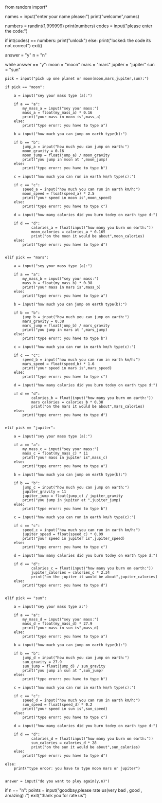 from random import*

names = input("enter your name please:")
print("welcome",names)

numbers = randint(1,999999)
print(numbers)
codes = input("please enter the code:")

if int(codes) == numbers:
    print("unlock")
else:
    print("locked: the code its not correct")
    exit()

answer = "y"
n = "n"

while answer == "y":
    moon = "moon"
    mars = "mars"
    jupiter = "jupiter"
    sun = "sun"
    
    pick = input("pick up one planet or moon(moon,mars,jupiter,sun):")

    if pick == "moon":
    
        a = input("sey your mass type (a):")
            
        if a == "a":
            my_mass_a = input("sey your mass:")        
            mass_a = float(my_mass_a) * 0.16        
            print("your mass in moon is",mass_a)        
        else:
            print("type erorr: you have to type a")

        b = input("how much you can jump on earth type(b):")
            
        if b == "b":
            jump_a = input("how much you can jump on earth:")
            moon_gravity = 0.16
            moon_jump = float(jump_a) / moon_gravity 
            print("you jump in moon at ",moon_jump)
        else:
            print("type erorr: you have to type b")

        c = input("how much you can run in earth km/h type(c):")

        if c == "c":
            speed_a = input("how much you can run in earth km/h:")
            moon_speed = float(speed_a) * 2.5
            print("your speed in moon is",moon_speed)
        else:
            print("type erorr: you have to type c")

        d = input("how many calories did you burn todey on earth type d:")

        if d == "d":
                calories_a = float(input("how many you burn on earth:"))
                moon_calories = calories_a * 0.165
                print("on the moon it would be about",moon_calories)
        else:
            print("type erorr: you have to type d")


    elif pick == "mars":

        a = input("sey your mass type (a):")

        if a == "a":
            my_mass_b = input("sey your mass:")
            mass_b = float(my_mass_b) * 0.38
            print("your mass in mars is",mass_b)
        else:
            print("type erorr: you have to type a")

        b = input("how much you can jump on earth type(b):")
        
        if b == "b":
            jump_b = input("how much you can jump on earth:")
            mars_gravity = 0.38
            mars_jump = float(jump_b) / mars_gravity
            print("you jump in mars at ",mars_jump)
        else:
            print("type erorr: you have to type b")

        c = input("how much you can run in earth km/h type(c):")

        if c == "c":
            speed_b = input("how much you can run in earth km/h:")
            mars_speed = float(speed_b) * 1.6
            print("your speed in mars is",mars_speed)
        else:
            print("type erorr: you have to type c")

        d = input("how many calories did you burn todey on earth type d:")

        if d == "d":
                calories_b = float(input("how many you burn on earth:"))
                mars_calories = calories_b * 0.38
                print("on the mars it would be about",mars_calories)
        else:
            print("type erorr: you have to type d")


    elif pick == "jupiter":

        a = input("sey your mass type (a):")

        if a == "a":
            my_mass_c = input("sey your mass:")
            mass_c = float(my_mass_c) * 11
            print("your mass in jupiter is",mass_c)
        else:
            print("type erorr: you have to type a")

        b = input("how much you can jump on earth type(b):")
        
        if b == "b":
            jump_c = input("how much you can jump on earth:")
            jupiter_gravity = 11
            jupiter_jump = float(jump_c) / jupiter_gravity
            print("you jump in jupiter at ",jupiter_jump)
        else:
            print("type erorr: you have to type b")

        c = input("how much you can run in earth km/h type(c):")

        if c == "c":
            speed_c = input("how much you can run in earth km/h:")
            jupiter_speed = float(speed_c) * 0.09
            print("your speed in jupiter is",jupiter_speed)
        else:
            print("type erorr: you have to type c")

        d = input("how many calories did you burn todey on earth type d:")

        if d == "d":
                calories_c = float(input("how many you burn on earth:"))
                jupiter_calories = calories_c * 2.34
                print("on the jupiter it would be about",jupiter_calories)
        else:
            print("type erorr: you have to type d")
            

    elif pick == "sun":

        a = input("sey your mass type a:")
        
        if a == "a":
            my_mass_d = input("sey your mass:")
            mass_d = float(my_mass_d) * 27.9
            print("your mass in sun is",mass_d)
        else:
            print("type erorr: you have to type a")

        b = input("how much you can jump on earth type(b):")
        
        if b == "b":
            jump_d = input("how much you can jump on earth:")
            sun_gravity = 27.9
            sun_jump = float(jump_d) / sun_gravity
            print("you jump in sun at ",sun_jump)
        else:
            print("type erorr: you have to type b")

        c = input("how much you can run in earth km/h type(c):")

        if c == "c":
            speed_d = input("how much you can run in earth km/h:")
            sun_speed = float(speed_d) * 0.2
            print("your speed in sun is",sun_speed)
        else:
            print("type erorr: you have to type c")

        d = input("how many calories did you burn todey on earth type d:")

        if d == "d":
                calories_d = float(input("how many you burn on earth:"))
                sun_calories = calories_d * 28
                print("on the sun it would be about",sun_calories)
        else:
            print("type erorr: you have to type d")        
        
    else:
        print("type eroor: you have to type moon mars or jupiter")
        
                                        
    answer = input("do you want to pley again(y,n)")

if n == "n":
    points = input("goodbay,please rate us(very bad , good , amazing) :")
    exit("thank you for rate us")
  

